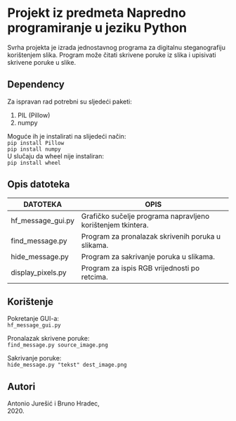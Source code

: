 # Projekt iz predmeta Napredno programiranje u jeziku Python

Svrha projekta je izrada jednostavnog programa za digitalnu 
steganografiju korištenjem slika. Program može čitati skrivene
poruke iz slika i upisivati skrivene poruke u slike.

## Dependency

Za ispravan rad potrebni su sljedeći paketi:  
<ol>
    <li>PIL (Pillow)</li>
    <li>numpy</li>
</ol>  

Moguće ih je instalirati na slijedeći način:  
```pip install Pillow```  
```pip install numpy```  
U slučaju da wheel nije instaliran:    
```pip install wheel```  

## Opis datoteka

| DATOTEKA            | OPIS                                                        |
|---------------------|-------------------------------------------------------------|
| hf_message_gui.py   | Grafičko sučelje programa napravljeno korištenjem tkintera. |
| find_message.py     | Program za pronalazak skrivenih poruka u slikama.           |
| hide_message.py     | Program za sakrivanje poruka u slikama.                     |
| display_pixels.py   | Program za ispis RGB vrijednosti po retcima.                |

## Korištenje

Pokretanje GUI-a:  
```hf_message_gui.py```  

Pronalazak skrivene poruke:  
```find_message.py source_image.png```  

Sakrivanje poruke:  
```hide_message.py "tekst" dest_image.png```  

## Autori

Antonio Jurešić i Bruno Hradec,  
2020.